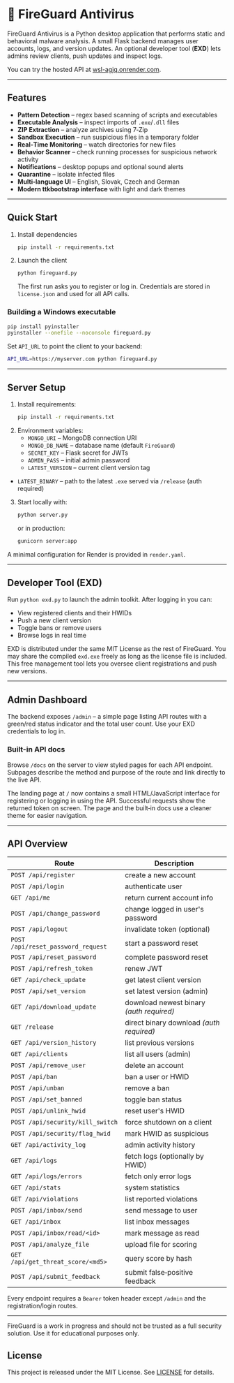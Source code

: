 # 🦠 FireGuard Antivirus

FireGuard Antivirus is a Python desktop application that performs static and behavioral malware analysis. A small Flask backend manages user accounts, logs, and version updates. An optional developer tool (**EXD**) lets admins review clients, push updates and inspect logs.

You can try the hosted API at [wsl-agjq.onrender.com](https://wsl-agjq.onrender.com/).

---

## Features
- **Pattern Detection** – regex based scanning of scripts and executables
- **Executable Analysis** – inspect imports of `.exe`/`.dll` files
- **ZIP Extraction** – analyze archives using 7‑Zip
- **Sandbox Execution** – run suspicious files in a temporary folder
- **Real‑Time Monitoring** – watch directories for new files
- **Behavior Scanner** – check running processes for suspicious network activity
- **Notifications** – desktop popups and optional sound alerts
- **Quarantine** – isolate infected files
- **Multi‑language UI** – English, Slovak, Czech and German
- **Modern ttkbootstrap interface** with light and dark themes

---

## Quick Start
1. Install dependencies
   ```bash
   pip install -r requirements.txt
   ```
2. Launch the client
   ```bash
   python fireguard.py
   ```
   The first run asks you to register or log in. Credentials are stored in `license.json` and used for all API calls.

### Building a Windows executable
```bash
pip install pyinstaller
pyinstaller --onefile --noconsole fireguard.py
```

Set `API_URL` to point the client to your backend:
```bash
API_URL=https://myserver.com python fireguard.py
```

---

## Server Setup
1. Install requirements:
   ```bash
   pip install -r requirements.txt
   ```
2. Environment variables:
   - `MONGO_URI` – MongoDB connection URI
   - `MONGO_DB_NAME` – database name (default `FireGuard`)
   - `SECRET_KEY` – Flask secret for JWTs
   - `ADMIN_PASS` – initial admin password
   - `LATEST_VERSION` – current client version tag
  - `LATEST_BINARY` – path to the latest `.exe` served via `/release` (auth required)
3. Start locally with:
   ```bash
   python server.py
   ```
   or in production:
   ```bash
   gunicorn server:app
   ```

A minimal configuration for Render is provided in `render.yaml`.

---

## Developer Tool (EXD)
Run `python exd.py` to launch the admin toolkit. After logging in you can:
- View registered clients and their HWIDs
- Push a new client version
- Toggle bans or remove users
- Browse logs in real time

EXD is distributed under the same MIT License as the rest of FireGuard. You may
share the compiled `exd.exe` freely as long as the license file is included. This free management tool lets you oversee client registrations and push new versions.

---

## Admin Dashboard
The backend exposes `/admin` – a simple page listing API routes with a green/red status indicator and the total user count. Use your EXD credentials to log in.

### Built-in API docs
Browse `/docs` on the server to view styled pages for each API endpoint. Subpages describe the method and purpose of the route and link directly to the live API.

The landing page at `/` now contains a small HTML/JavaScript interface for registering or logging in using the API. Successful requests show the returned token on screen. The page and the built‑in docs use a cleaner theme for easier navigation.

---

## API Overview
| Route | Description |
| ----- | ----------- |
| `POST /api/register` | create a new account |
| `POST /api/login` | authenticate user |
| `GET /api/me` | return current account info |
| `POST /api/change_password` | change logged in user's password |
| `POST /api/logout` | invalidate token (optional) |
| `POST /api/reset_password_request` | start a password reset |
| `POST /api/reset_password` | complete password reset |
| `POST /api/refresh_token` | renew JWT |
| `GET /api/check_update` | get latest client version |
| `POST /api/set_version` | set latest version (admin) |
| `GET /api/download_update` | download newest binary *(auth required)* |
| `GET /release` | direct binary download *(auth required)* |
| `GET /api/version_history` | list previous versions |
| `GET /api/clients` | list all users (admin) |
| `POST /api/remove_user` | delete an account |
| `POST /api/ban` | ban a user or HWID |
| `POST /api/unban` | remove a ban |
| `POST /api/set_banned` | toggle ban status |
| `POST /api/unlink_hwid` | reset user's HWID |
| `POST /api/security/kill_switch` | force shutdown on a client |
| `POST /api/security/flag_hwid` | mark HWID as suspicious |
| `GET /api/activity_log` | admin activity history |
| `GET /api/logs` | fetch logs (optionally by HWID) |
| `GET /api/logs/errors` | fetch only error logs |
| `GET /api/stats` | system statistics |
| `GET /api/violations` | list reported violations |
| `POST /api/inbox/send` | send message to user |
| `GET /api/inbox` | list inbox messages |
| `POST /api/inbox/read/<id>` | mark message as read |
| `POST /api/analyze_file` | upload file for scoring |
| `GET /api/get_threat_score/<md5>` | query score by hash |
| `POST /api/submit_feedback` | submit false‑positive feedback |

Every endpoint requires a `Bearer` token header except `/admin` and the registration/login routes.

---

FireGuard is a work in progress and should not be trusted as a full security solution. Use it for educational purposes only.

## License
This project is released under the MIT License. See [LICENSE](LICENSE) for details.
